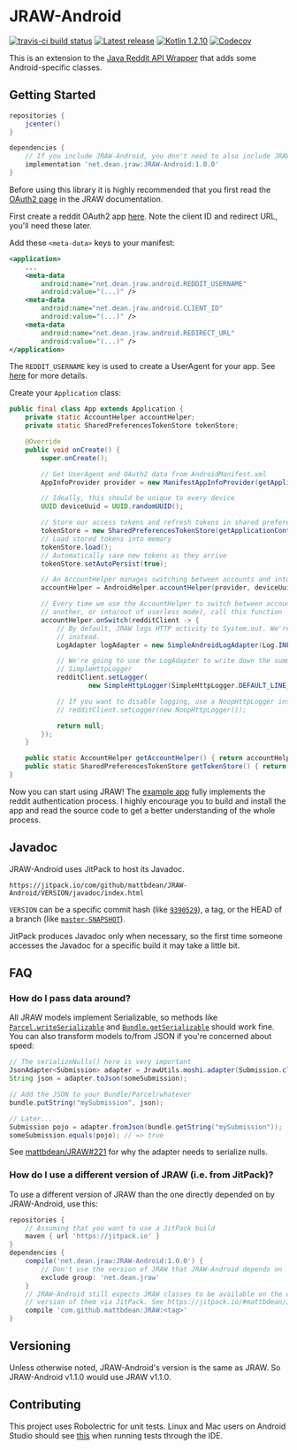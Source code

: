 # JRAW-Android

[![travis-ci build status](https://img.shields.io/travis/mattbdean/JRAW-Android.svg)](https://travis-ci.org/mattbdean/JRAW-Android)
[![Latest release](https://img.shields.io/github/release/mattbdean/JRAW.svg)](https://bintray.com/thatjavanerd/maven/JRAW-Android/_latestVersion)
[![Kotlin 1.2.10](https://img.shields.io/badge/Kotlin-1.2.10-blue.svg)](http://kotlinlang.org)
[![Codecov](https://img.shields.io/codecov/c/github/mattbdean/JRAW-Android.svg)](https://codecov.io/gh/mattbdean/JRAW-Android)

This is an extension to the [Java Reddit API Wrapper](https://github.com/mattbdean/JRAW) that adds some Android-specific classes.

## Getting Started

```groovy
repositories {
    jcenter()
}

dependencies {
    // If you include JRAW-Android, you don't need to also include JRAW.
    implementation 'net.dean.jraw:JRAW-Android:1.0.0'
}
```

Before using this library it is highly recommended that you first read the [OAuth2 page](https://mattbdean.gitbooks.io/jraw/oauth2.html) in the JRAW documentation.

First create a reddit OAuth2 app [here](https://www.reddit.com/prefs/apps). Note the client ID and redirect URL, you'll need these later.

Add these `<meta-data>` keys to your manifest:

```xml
<application>
    ...
    <meta-data
        android:name="net.dean.jraw.android.REDDIT_USERNAME"
        android:value="(...)" />
    <meta-data
        android:name="net.dean.jraw.android.CLIENT_ID"
        android:value="(...)" />
    <meta-data
        android:name="net.dean.jraw.android.REDIRECT_URL"
        android:value="(...)" />
</application>
```

The `REDDIT_USERNAME` key is used to create a UserAgent for your app. See [here](https://github.com/mattbdean/JRAW-Android/blob/master/lib/src/main/kotlin/net/dean/jraw/android/ManifestAppInfoProvider.kt) for more details.

Create your `Application` class:

```java
public final class App extends Application {
    private static AccountHelper accountHelper;
    private static SharedPreferencesTokenStore tokenStore;

    @Override
    public void onCreate() {
        super.onCreate();

        // Get UserAgent and OAuth2 data from AndroidManifest.xml
        AppInfoProvider provider = new ManifestAppInfoProvider(getApplicationContext());

        // Ideally, this should be unique to every device
        UUID deviceUuid = UUID.randomUUID();

        // Store our access tokens and refresh tokens in shared preferences
        tokenStore = new SharedPreferencesTokenStore(getApplicationContext());
        // Load stored tokens into memory
        tokenStore.load();
        // Automatically save new tokens as they arrive
        tokenStore.setAutoPersist(true);

        // An AccountHelper manages switching between accounts and into/out of userless mode.
        accountHelper = AndroidHelper.accountHelper(provider, deviceUuid, tokenStore);

        // Every time we use the AccountHelper to switch between accounts (from one account to
        // another, or into/out of userless mode), call this function
        accountHelper.onSwitch(redditClient -> {
            // By default, JRAW logs HTTP activity to System.out. We're going to use Log.i()
            // instead.
            LogAdapter logAdapter = new SimpleAndroidLogAdapter(Log.INFO);

            // We're going to use the LogAdapter to write down the summaries produced by
            // SimpleHttpLogger
            redditClient.setLogger(
                    new SimpleHttpLogger(SimpleHttpLogger.DEFAULT_LINE_LENGTH, logAdapter));

            // If you want to disable logging, use a NoopHttpLogger instead:
            // redditClient.setLogger(new NoopHttpLogger());

            return null;
        });
    }

    public static AccountHelper getAccountHelper() { return accountHelper; }
    public static SharedPreferencesTokenStore getTokenStore() { return tokenStore; }
}
```

Now you can start using JRAW! The [example app](https://github.com/mattbdean/JRAW-Android/tree/master/example-app) fully implements the reddit authentication process. I highly encourage you to build and install the app and read the source code to get a better understanding of the whole process.

## Javadoc

JRAW-Android uses JitPack to host its Javadoc.

```
https://jitpack.io/com/github/mattbdean/JRAW-Android/VERSION/javadoc/index.html
```

`VERSION` can be a specific commit hash (like [`9390529`](https://jitpack.io/com/github/mattbdean/JRAW-Android/9390529/javadoc/index.html)), a tag, or the HEAD of a branch (like [`master-SNAPSHOT`](https://jitpack.io/com/github/mattbdean/JRAW-Android/master-SNAPSHOT/javadoc/index.html)).

JitPack produces Javadoc only when necessary, so the first time someone accesses the Javadoc for a specific build it may take a little bit.

## FAQ

### How do I pass data around?

All JRAW models implement Serializable, so methods like [`Parcel.writeSerializable`](https://developer.android.com/reference/android/os/Parcel.html#writeSerializable(java.io.Serializable)) and [`Bundle.getSerializable`](https://developer.android.com/reference/android/os/Bundle.html#getParcelable(java.lang.String)) should work fine. You can also transform models to/from JSON if you're concerned about speed:

```java
// The serializeNulls() here is very important
JsonAdapter<Submission> adapter = JrawUtils.moshi.adapter(Submission.class).serializeNulls();
String json = adapter.toJson(someSubmission);

// Add the JSON to your Bundle/Parcel/whatever
bundle.putString("mySubmission", json);

// Later...
Submission pojo = adapter.fromJson(bundle.getString("mySubmission"));
someSubmission.equals(pojo); // => true
```

See [mattbdean/JRAW#221](https://github.com/mattbdean/JRAW/issues/221) for why the adapter needs to serialize nulls.

### How do I use a different version of JRAW (i.e. from JitPack)?

To use a different version of JRAW than the one directly depended on by JRAW-Android, use this:

```groovy
repositories {
    // Assuming that you want to use a JitPack build
    maven { url 'https://jitpack.io' }
}
dependencies {
    compile('net.dean.jraw:JRAW-Android:1.0.0') {
        // Don't use the version of JRAW that JRAW-Android depends on
        exclude group: 'net.dean.jraw'
    }
    // JRAW-Android still expects JRAW classes to be available on the classpath. Include a specific
    // version of them via JitPack. See https://jitpack.io/#mattbdean/JRAW for more information.
    compile 'com.github.mattbdean:JRAW:<tag>'
}
```

## Versioning

Unless otherwise noted, JRAW-Android's version is the same as JRAW. So JRAW-Android v1.1.0 would use JRAW v1.1.0.

## Contributing

This project uses Robolectric for unit tests. Linux and Mac users on Android Studio should see [this](http://robolectric.org/getting-started/#note-for-linux-and-mac-users) when running tests through the IDE.
